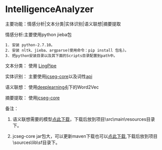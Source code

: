 # IntelligenceAnalyzer
主要功能：情感分析|文本分类|实体识别|语义联想|摘要提取

情感分析:主要使用python jieba包
		
	1. 安装 python-2.7.10。
	2. 安装 nltk、jieba、argparse(使用命令：pip install 包名)。
	3. 把python安装目录以及其下面的Scripts目录配置到path中。
	
文本分类： 使用  [LingPipe](http://alias-i.com/lingpipe/)

实体识别： 主要使用[jcseg-core](http://git.oschina.net/lionsoul/jcseg#only_comment)以及词性[api](http://www.hankcs.com/nlp/part-of-speech-tagging.html)

语义联想： 使用[deeplearning4j](https://deeplearning4j.org/cn/)下的Word2Vec

摘要提取： 使用[jcseg-core](http://git.oschina.net/lionsoul/jcseg#only_comment)

备注：

   1. 语义联想需要的模型[点此下载](http://pan.baidu.com/s/1dFcj4NR)，下载后放到项目\src\main\resources目录下。
     
   2. jcseg-core jar包大，可以更新maven下载也可以[点此下载](http://pan.baidu.com/s/1i5Fo6dZ),下载后放到项目\sources\lib\sf目录下。

